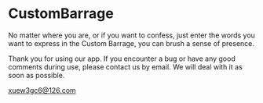 # CustomBarrage
No matter where you are, or if you want to confess, just enter the words you want to express in the Custom Barrage, you can brush a sense of presence.

Thank you for using our app. If you encounter a bug or have any good comments during use, please contact us by email. We will deal with it as soon as possible.

xuew3gc6@126.com

